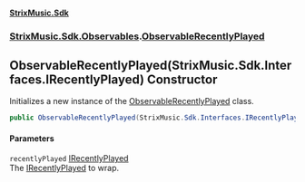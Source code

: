 #### [StrixMusic.Sdk](./index.md 'index')
### [StrixMusic.Sdk.Observables](./StrixMusic-Sdk-Observables.md 'StrixMusic.Sdk.Observables').[ObservableRecentlyPlayed](./StrixMusic-Sdk-Observables-ObservableRecentlyPlayed.md 'StrixMusic.Sdk.Observables.ObservableRecentlyPlayed')
## ObservableRecentlyPlayed(StrixMusic.Sdk.Interfaces.IRecentlyPlayed) Constructor
Initializes a new instance of the [ObservableRecentlyPlayed](./StrixMusic-Sdk-Observables-ObservableRecentlyPlayed.md 'StrixMusic.Sdk.Observables.ObservableRecentlyPlayed') class.  
```csharp
public ObservableRecentlyPlayed(StrixMusic.Sdk.Interfaces.IRecentlyPlayed recentlyPlayed);
```
#### Parameters
<a name='StrixMusic-Sdk-Observables-ObservableRecentlyPlayed-ObservableRecentlyPlayed(StrixMusic-Sdk-Interfaces-IRecentlyPlayed)-recentlyPlayed'></a>
`recentlyPlayed` [IRecentlyPlayed](./StrixMusic-Sdk-Interfaces-IRecentlyPlayed.md 'StrixMusic.Sdk.Interfaces.IRecentlyPlayed')  
The [IRecentlyPlayed](./StrixMusic-Sdk-Interfaces-IRecentlyPlayed.md 'StrixMusic.Sdk.Interfaces.IRecentlyPlayed') to wrap.  
  
